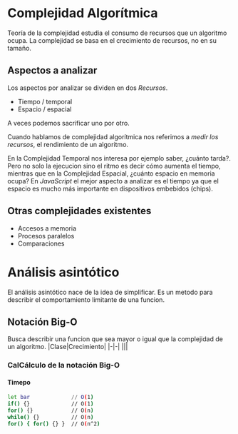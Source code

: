 # Complejidad Algorítmica
Teoría de la complejidad estudia el consumo de recursos que un algoritmo ocupa. La complejidad se basa en el crecimiento de recursos, no en su tamaño.

## Aspectos a analizar
Los aspectos por analizar se dividen en dos _Recursos_.
- Tiempo / temporal
- Espacio / espacial

A veces podemos sacrificar uno por otro.

Cuando hablamos de complejidad algorítmica nos referimos a _medir los recursos_, el rendimiento de un algoritmo.

En la Complejidad Temporal nos interesa por ejemplo saber, ¿cuánto tarda?. Pero no solo la ejecucion sino el ritmo es decir cómo aumenta el tiempo, mientras que en la Complejidad Espacial, ¿cuánto espacio en memoria ocupa? En _JavaScript_ el mejor aspecto a analizar es el tiempo ya que el espacio es mucho más importante en dispositivos embebidos (chips).

## Otras complejidades existentes
- Accesos a memoria
- Procesos paralelos
- Comparaciones

# Análisis asintótico
El análisis asintótico nace de la idea de simplificar. Es un metodo para describir el comportamiento limitante de una funcion.

## Notación Big-O
Busca describir una funcion que sea mayor o igual que la complejidad de un algoritmo.
|Clase|Crecimiento|
|-|-|
|||
### CalCálculo de la notación Big-O
#### Timepo
```sh
let bar             // O(1)
if() {}             // O(1)
for() {}            // O(n)
while() {}          // O(n)
for() { for() {} }  // O(n^2)
```